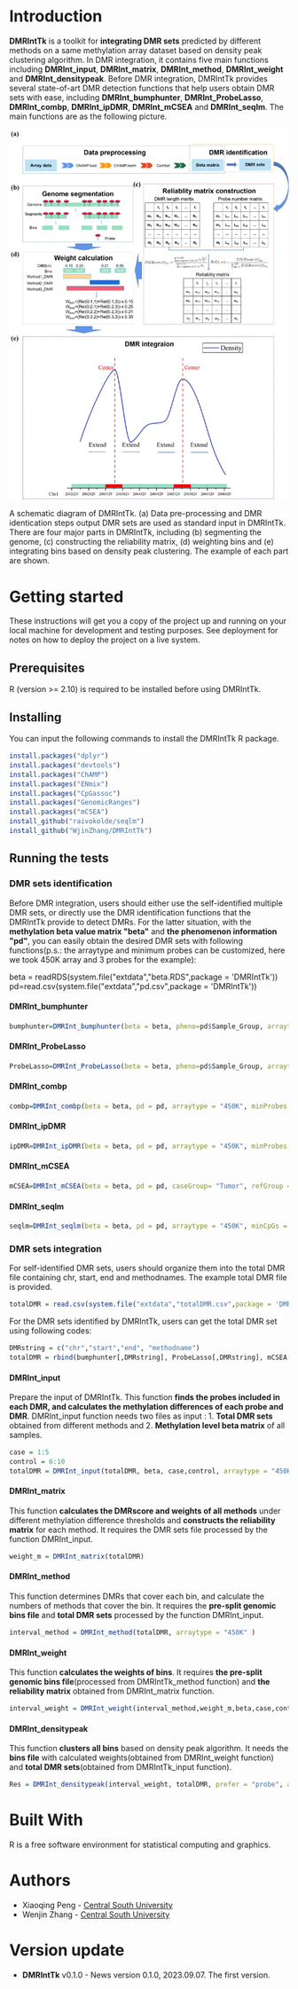 
# Introduction
 **DMRIntTk** is a toolkit for **integrating DMR sets** predicted by different methods on a same methylation array dataset based on density peak clustering algorithm.
 In DMR integration, it contains five main functions including **DMRInt_input**, **DMRInt_matrix**, **DMRInt_method**, **DMRInt_weight** and **DMRInt_densitypeak**.
 Before DMR integration, DMRIntTk provides several state-of-art DMR detection functions that help users obtain DMR sets with ease, including **DMRInt_bumphunter**, **DMRInt_ProbeLasso**, **DMRInt_combp**, **DMRInt_ipDMR**, **DMRInt_mCSEA** and **DMRInt_seqlm**.
 The main functions are as the following picture.

 ![image](https://github.com/WjinZhang/DMRIntTk/blob/main/Workflow.jpg)

A schematic diagram of DMRIntTk. (a) Data pre-processing and DMR identication steps output DMR sets are used as standard input in DMRIntTk. There are four major parts in DMRIntTk, including (b) segmenting the genome, (c) constructing the reliability matrix, (d) weighting bins and (e) integrating bins based on density peak clustering. The example of each part are shown.
 # Getting started 
 
 These instructions will get you a copy of the project up and running on your local machine for development and testing purposes. See deployment for notes on how to deploy the project on a live system.
 ## Prerequisites
 R (version >= 2.10) is required to be installed before using DMRIntTk.

 ## Installing
 You can input the following commands to install the DMRIntTk R package.
 
 ```R
 install.packages("dplyr")
 install.packages("devtools")
 install.packages("ChAMP")
 install.packages("ENmix")
 install.packages("CpGassoc")
 install.packages("GenomicRanges")
 install.packages("mCSEA")
 install_github("raivokolde/seqlm")
 install_github("WjinZhang/DMRIntTk")
 ```
 ## Running the tests

 ### DMR sets identification
 Before DMR integration, users should either use the self-identified multiple DMR sets, or directly use the DMR identification functions that the DMRIntTk provide to detect DMRs.
 For the latter situation, with the **methylation beta value matrix "beta"** and **the phenomenon information "pd"**, you can easily obtain the desired DMR sets with following functions(p.s.: the arraytype and minimum 
 probes can be customized, here we took 450K array and 3 probes for the example):
 
 beta = readRDS(system.file("extdata","beta.RDS",package = 'DMRIntTk'))
 pd=read.csv(system.file("extdata","pd.csv",package = 'DMRIntTk'))
 
 #### DMRInt_bumphunter
 ```R
 bumphunter=DMRInt_bumphunter(beta = beta, pheno=pd$Sample_Group, arraytype = "450K", minProbes = 3)
 ```
 #### DMRInt_ProbeLasso
 ```R
 ProbeLasso=DMRInt_ProbeLasso(beta = beta, pheno=pd$Sample_Group, arraytype = "450K", minProbes = 3)
```
 #### DMRInt_combp
 ```R
 combp=DMRInt_combp(beta = beta, pd = pd, arraytype = "450K", minProbes = 3)
```
 #### DMRInt_ipDMR
 ```R
 ipDMR=DMRInt_ipDMR(beta = beta, pd = pd, arraytype = "450K", minProbes = 3)
```
 #### DMRInt_mCSEA 
 ```R
 mCSEA=DMRInt_mCSEA(beta = beta, pd = pd, caseGroup= "Tumor", refGroup = "Normal", regionsTypes = "promoters", platform = "450k", minCpGs = 3)
```
 #### DMRInt_seqlm
 ```R
 seqlm=DMRInt_seqlm(beta = beta, pd = pd, arraytype = "450K", minCpGs = 3)
 ```

 ### DMR sets integration
 For self-identified DMR sets, users should organize them into the total DMR file containing chr, start, end and methodnames. The example total DMR file is provided.
 ```R
 totalDMR = read.csv(system.file("extdata","totalDMR.csv",package = 'DMRIntTk'))
 ```
 For the DMR sets identified by DMRIntTk,  users can get the total DMR set using following codes:
 ```R
 DMRstring = c("chr","start","end", "methodname")
 totalDMR = rbind(bumphunter[,DMRstring], ProbeLasso[,DMRstring], mCSEA[,DMRstring], seqlm[,DMRstring], combp[,DMRstring], ipDMR[,DMRstring])
 ```
 #### DMRInt_input
 Prepare the input of DMRIntTk.
 This function **finds the probes included in each DMR, and calculates the methylation differences of each probe and DMR**.
 DMRInt_input function needs two files as input : 1. **Total DMR sets** obtained from different methods and 2. **Methylation level beta matrix** of all samples.
```R
case = 1:5
control = 6:10
totalDMR = DMRInt_input(totalDMR, beta, case,control, arraytype = "450K")
```
 
 #### DMRInt_matrix
 This function **calculates the DMRscore and weights of all methods** under different methylation difference thresholds and
 **constructs the reliability matrix** for each method. It requires the DMR sets file processed by the function DMRInt_input.

 ```R
 weight_m = DMRInt_matrix(totalDMR)
 ```
 
 #### DMRInt_method
This function determines DMRs that cover each bin, and calculate the numbers of methods that cover the bin. 
It requires the **pre-split genomic bins file** and **total DMR sets** processed by the function DMRInt_input.

```R
interval_method = DMRInt_method(totalDMR, arraytype = "450K" )
```
 #### DMRInt_weight
 This function **calculates the weights of bins**. It requires **the pre-split genomic bins file**(processed from DMRIntTk_method function) 
 and **the reliability matrix** obtained from DMRInt_matrix function.
 
 
```R
interval_weight = DMRInt_weight(interval_method,weight_m,beta,case,control)
```
 
 #### DMRInt_densitypeak
 This function **clusters all bins** based on density peak algorithm. It needs the **bins file** with calculated weights(obtained from DMRInt_weight function)
 and **total DMR sets**(obtained from DMRIntTk_input function).

```R
Res = DMRInt_densitypeak(interval_weight, totalDMR, prefer = "probe", arraytype = "450K")
```
 
 # Built With
  R is a free software environment for statistical computing and graphics.
  
 # Authors
* Xiaoqing Peng - [Central South University](https://life.csu.edu.cn/jsxx.jsp?urltype=news.NewsContentUrl&wbtreeid=1815&wbnewsid=3625)
* Wenjin Zhang - [Central South University](https://life.csu.edu.cn/)

# Version update
* **DMRIntTk** v0.1.0 -  News version 0.1.0, 2023.09.07. The first version.
